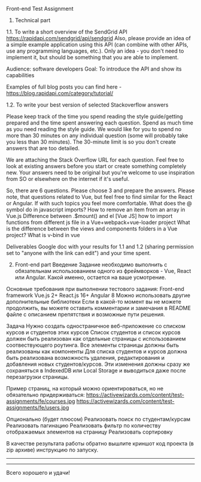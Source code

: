 Front-end Test Assignment

1. Technical part

1.1. To write a short overview of the SendGrid API
https://rapidapi.com/sendgrid/api/sendgrid
Also, please provide an idea of a simple example application using this API (can combine with other APIs, use any programming languages, etc.). Only an idea - you don't need to implement it, but should be something that you are able to implement.

Audience: software developers
Goal: To introduce the API and show its capabilities

Examples of full blog posts you can find here - https://blog.rapidapi.com/category/tutorial/

1.2. To write your best version of selected Stackoverflow answers

Please keep track of the time you spend reading the style guide/getting prepared and the time spent answering each question. Spend as much time as you need reading the style guide. We would like for you to spend no more than 30 minutes on any individual question (some will probably take you less than 30 minutes). The 30-minute limit is so you don't create answers that are too detailed. 

We are attaching the Stack Overflow URL for each question. Feel free to look at existing answers before you start or create something completely new. Your answers need to be original but you're welcome to use inspiration from SO or elsewhere on the internet if it's useful.

So, there are 6 questions. Please choose 3 and prepare the answers. 
Please note, that questions related to Vue, but feel free to find similar for the React or Angular. If with such topics you feel more comfortable.
What does the @ symbol do in javascript imports?
How to remove an item from an array in Vue.js
Difference between .$mount() and el [Vue JS]
how to import functions from different js file in a Vue+webpack+vue-loader project
What is the difference between the views and components folders in a Vue project?
What is v-bind in vue

Deliverables
Google doc with your results for 1.1 and 1.2 (sharing permission set to "anyone with the link can edit") and your time spent.

2. Front-end part
Введение
Задание необходимо выполнить с обязательнам использованием одного из фреймворков - Vue, React или Angular. Какой именно, остается на ваше усмотрение.

Основные требования при выполнении тестового задания:
Front-end framework
Vue.js 2+ 
React.js 16+ 
Angular 8 
Можно использовать другие дополнительные библиотеки
Если в какой-то момент вы не можете продолжить, вы можете оставить комментарии и замечания в README файле с описанием препятствия и возможные пути решения.

Задача
Нужно создать одностраничное веб-приложение со списком курсов и студентов этих курсов
Список студентов и список курсов должен быть реализован как отдельные страницы с использованием соотвествующего роутинга.
Все элементы страницы должны быть реализованы как компоненты
Для списка студентов и курсов должна быть реализована возможность удаления, редактирования и добавления новых студентов/курсов. Эти изменения должны сразу же сохраняться в IndexedDB или Local Storage и выводиться даже после перезагрузки страницы.

Пример страниц, на который можно ориентироваться, но не обязательно придерживаться:
https://activewizards.com/content/test-assignments/fe/courses.jpg
https://activewizards.com/content/test-assignments/fe/users.jpg

Опционально (будет плюсом)
Реализовать поиск по студентам/курсам
Реализовать пагинацию
Реализовать фильтр по количеству отображаемых элементов на страницу
Реализовать сортировку

В качестве результата работы обратно вышлите
криншот
код проекта (в zip архиве)
инструкцию по запуску.
_____________________________________________
______________________________________________

Всего хорошего и удачи!
